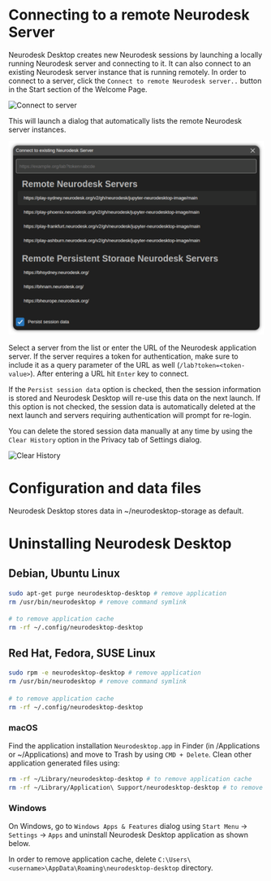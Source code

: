# Connecting to a remote Neurodesk Server

Neurodesk Desktop creates new Neurodesk sessions by launching a locally running Neurodesk server and connecting to it. It can also connect to an existing Neurodesk server instance that is running remotely. In order to connect to a server, click the `Connect to remote Neurodesk server..` button in the Start section of the Welcome Page.

<img src="media/start-session-connect.png" alt="Connect to server" width=250 />

This will launch a dialog that automatically lists the remote Neurodesk server instances.

<img src="media/connect-to-server.png" alt="Connect to server list" width=700 />

Select a server from the list or enter the URL of the Neurodesk application server. If the server requires a token for authentication, make sure to include it as a query parameter of the URL as well (`/lab?token=<token-value>`). After entering a URL hit `Enter` key to connect.

If the `Persist session data` option is checked, then the session information is stored and Neurodesk Desktop will re-use this data on the next launch. If this option is not checked, the session data is automatically deleted at the next launch and servers requiring authentication will prompt for re-login.

You can delete the stored session data manually at any time by using the `Clear History` option in the Privacy tab of Settings dialog.

<img src="media/settings-privacy.png" alt="Clear History" width=800 />

# Configuration and data files

Neurodesk Desktop stores data in ~/neurodesktop-storage as default.

# Uninstalling Neurodesk Desktop

## Debian, Ubuntu Linux

```bash
sudo apt-get purge neurodesktop-desktop # remove application
rm /usr/bin/neurodesktop # remove command symlink

# to remove application cache
rm -rf ~/.config/neurodesktop-desktop
```

## Red Hat, Fedora, SUSE Linux

```bash
sudo rpm -e neurodesktop-desktop # remove application
rm /usr/bin/neurodesktop # remove command symlink

# to remove application cache
rm -rf ~/.config/neurodesktop-desktop
```

### macOS

Find the application installation `Neurodesktop.app` in Finder (in /Applications or ~/Applications) and move to Trash by using `CMD + Delete`. Clean other application generated files using:

```bash
rm -rf ~/Library/neurodesktop-desktop # to remove application cache
rm -rf ~/Library/Application\ Support/neurodesktop-desktop # to remove user data
```

### Windows

On Windows, go to `Windows Apps & Features` dialog using `Start Menu` -> `Settings` -> `Apps` and uninstall Neurodesk Desktop application as shown below.

In order to remove application cache, delete `C:\Users\<username>\AppData\Roaming\neurodesktop-desktop` directory.

